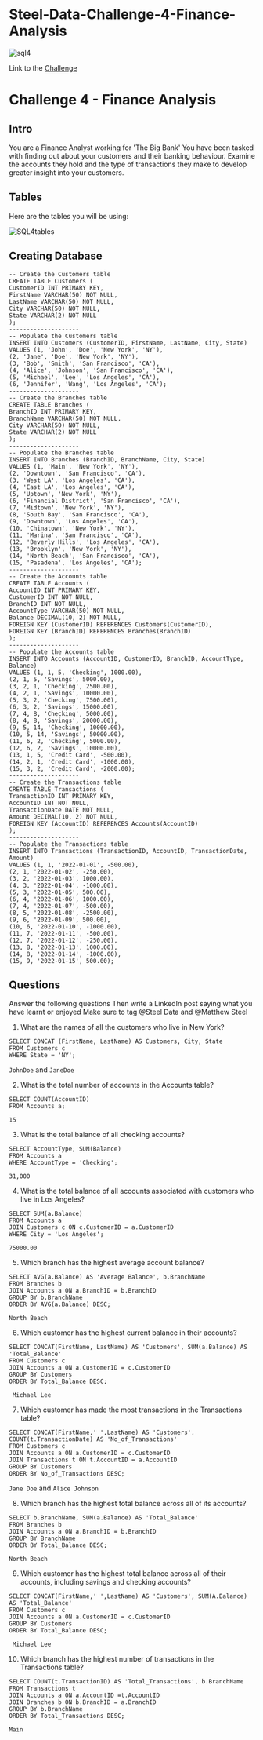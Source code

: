 # Steel-Data-Challenge-4-Finance-Analysis

![sql4](https://user-images.githubusercontent.com/122549893/236733676-923ff835-e29e-4098-a7ac-3e4587ff1b46.jpg)

Link to the [Challenge](https://steeldata.org.uk/SQL4.html)
# Challenge 4 - Finance Analysis
## Intro
You are a Finance Analyst working for 'The Big Bank'
You have been tasked with finding out about your customers and their banking behaviour. Examine the accounts they hold and the type of transactions they make to develop greater insight into your customers.
## Tables
Here are the tables you will be using:

![SQL4tables](https://user-images.githubusercontent.com/122549893/236733689-6754ba0e-688f-4ccc-8ee8-0c6da5ffafe5.png)

## Creating Database
```
-- Create the Customers table
CREATE TABLE Customers (
CustomerID INT PRIMARY KEY,
FirstName VARCHAR(50) NOT NULL,
LastName VARCHAR(50) NOT NULL,
City VARCHAR(50) NOT NULL,
State VARCHAR(2) NOT NULL
);
--------------------
-- Populate the Customers table
INSERT INTO Customers (CustomerID, FirstName, LastName, City, State)
VALUES (1, 'John', 'Doe', 'New York', 'NY'),
(2, 'Jane', 'Doe', 'New York', 'NY'),
(3, 'Bob', 'Smith', 'San Francisco', 'CA'),
(4, 'Alice', 'Johnson', 'San Francisco', 'CA'),
(5, 'Michael', 'Lee', 'Los Angeles', 'CA'),
(6, 'Jennifer', 'Wang', 'Los Angeles', 'CA');
--------------------
-- Create the Branches table
CREATE TABLE Branches (
BranchID INT PRIMARY KEY,
BranchName VARCHAR(50) NOT NULL,
City VARCHAR(50) NOT NULL,
State VARCHAR(2) NOT NULL
);
--------------------
-- Populate the Branches table
INSERT INTO Branches (BranchID, BranchName, City, State)
VALUES (1, 'Main', 'New York', 'NY'),
(2, 'Downtown', 'San Francisco', 'CA'),
(3, 'West LA', 'Los Angeles', 'CA'),
(4, 'East LA', 'Los Angeles', 'CA'),
(5, 'Uptown', 'New York', 'NY'),
(6, 'Financial District', 'San Francisco', 'CA'),
(7, 'Midtown', 'New York', 'NY'),
(8, 'South Bay', 'San Francisco', 'CA'),
(9, 'Downtown', 'Los Angeles', 'CA'),
(10, 'Chinatown', 'New York', 'NY'),
(11, 'Marina', 'San Francisco', 'CA'),
(12, 'Beverly Hills', 'Los Angeles', 'CA'),
(13, 'Brooklyn', 'New York', 'NY'),
(14, 'North Beach', 'San Francisco', 'CA'),
(15, 'Pasadena', 'Los Angeles', 'CA');
--------------------
-- Create the Accounts table
CREATE TABLE Accounts (
AccountID INT PRIMARY KEY,
CustomerID INT NOT NULL,
BranchID INT NOT NULL,
AccountType VARCHAR(50) NOT NULL,
Balance DECIMAL(10, 2) NOT NULL,
FOREIGN KEY (CustomerID) REFERENCES Customers(CustomerID),
FOREIGN KEY (BranchID) REFERENCES Branches(BranchID)
);
--------------------
-- Populate the Accounts table
INSERT INTO Accounts (AccountID, CustomerID, BranchID, AccountType, Balance)
VALUES (1, 1, 5, 'Checking', 1000.00),
(2, 1, 5, 'Savings', 5000.00),
(3, 2, 1, 'Checking', 2500.00),
(4, 2, 1, 'Savings', 10000.00),
(5, 3, 2, 'Checking', 7500.00),
(6, 3, 2, 'Savings', 15000.00),
(7, 4, 8, 'Checking', 5000.00),
(8, 4, 8, 'Savings', 20000.00),
(9, 5, 14, 'Checking', 10000.00),
(10, 5, 14, 'Savings', 50000.00),
(11, 6, 2, 'Checking', 5000.00),
(12, 6, 2, 'Savings', 10000.00),
(13, 1, 5, 'Credit Card', -500.00),
(14, 2, 1, 'Credit Card', -1000.00),
(15, 3, 2, 'Credit Card', -2000.00);
--------------------
-- Create the Transactions table
CREATE TABLE Transactions (
TransactionID INT PRIMARY KEY,
AccountID INT NOT NULL,
TransactionDate DATE NOT NULL,
Amount DECIMAL(10, 2) NOT NULL,
FOREIGN KEY (AccountID) REFERENCES Accounts(AccountID)
);
--------------------
-- Populate the Transactions table
INSERT INTO Transactions (TransactionID, AccountID, TransactionDate, Amount)
VALUES (1, 1, '2022-01-01', -500.00),
(2, 1, '2022-01-02', -250.00),
(3, 2, '2022-01-03', 1000.00),
(4, 3, '2022-01-04', -1000.00),
(5, 3, '2022-01-05', 500.00),
(6, 4, '2022-01-06', 1000.00),
(7, 4, '2022-01-07', -500.00),
(8, 5, '2022-01-08', -2500.00),
(9, 6, '2022-01-09', 500.00),
(10, 6, '2022-01-10', -1000.00),
(11, 7, '2022-01-11', -500.00),
(12, 7, '2022-01-12', -250.00),
(13, 8, '2022-01-13', 1000.00),
(14, 8, '2022-01-14', -1000.00),
(15, 9, '2022-01-15', 500.00);
```

## Questions
Answer the following questions
Then write a LinkedIn post saying what you have learnt or enjoyed
Make sure to tag @Steel Data and @Matthew Steel
1. What are the names of all the customers who live in New York?
```
SELECT CONCAT (FirstName, LastName) AS Customers, City, State 
FROM Customers c 
WHERE State = 'NY';
```
`JohnDoe` and `JaneDoe`

2. What is the total number of accounts in the Accounts table?
```
SELECT COUNT(AccountID)
FROM Accounts a; 
```
`15`

3. What is the total balance of all checking accounts?
```
SELECT AccountType, SUM(Balance)
FROM Accounts a 
WHERE AccountType = 'Checking';
```
`31,000`

4. What is the total balance of all accounts associated with customers who live in Los Angeles?
```
SELECT SUM(a.Balance) 
FROM Accounts a
JOIN Customers c ON c.CustomerID = a.CustomerID 
WHERE City = 'Los Angeles';
```
`75000.00`

5. Which branch has the highest average account balance?
```
SELECT AVG(a.Balance) AS 'Average Balance', b.BranchName  
FROM Branches b 
JOIN Accounts a ON a.BranchID = b.BranchID
GROUP BY b.BranchName
ORDER BY AVG(a.Balance) DESC;  
```
`North Beach`

6. Which customer has the highest current balance in their accounts?
```
SELECT CONCAT(FirstName, LastName) AS 'Customers', SUM(a.Balance) AS 'Total_Balance'
FROM Customers c 
JOIN Accounts a ON a.CustomerID = c.CustomerID
GROUP BY Customers
ORDER BY Total_Balance DESC;
```
` Michael Lee`

7. Which customer has made the most transactions in the Transactions table?
```
SELECT CONCAT(FirstName,' ',LastName) AS 'Customers', COUNT(t.TransactionDate) AS 'No_of_Transactions'
FROM Customers c 
JOIN Accounts a ON a.CustomerID = c.CustomerID 
JOIN Transactions t ON t.AccountID = a.AccountID 
GROUP BY Customers
ORDER BY No_of_Transactions DESC;
```
`Jane Doe` and `Alice Johnson`

8. Which branch has the highest total balance across all of its accounts?
```
SELECT b.BranchName, SUM(a.Balance) AS 'Total_Balance'  
FROM Branches b 
JOIN Accounts a ON a.BranchID = b.BranchID 
GROUP BY BranchName
ORDER BY Total_Balance DESC;
```
`North Beach`

9. Which customer has the highest total balance across all of their accounts, including savings and checking accounts?
```
SELECT CONCAT(FirstName,' ',LastName) AS 'Customers', SUM(A.Balance) AS 'Total_Balance' 
FROM Customers c 
JOIN Accounts a ON a.CustomerID = c.CustomerID 
GROUP BY Customers
ORDER BY Total_Balance DESC;
```
` Michael Lee`

10. Which branch has the highest number of transactions in the Transactions table?
```
SELECT COUNT(t.TransactionID) AS 'Total_Transactions', b.BranchName 
FROM Transactions t 
JOIN Accounts a ON a.AccountID =t.AccountID 
JOIN Branches b ON b.BranchID = a.BranchID 
GROUP BY b.BranchName
ORDER BY Total_Transactions DESC;
```
`Main`
